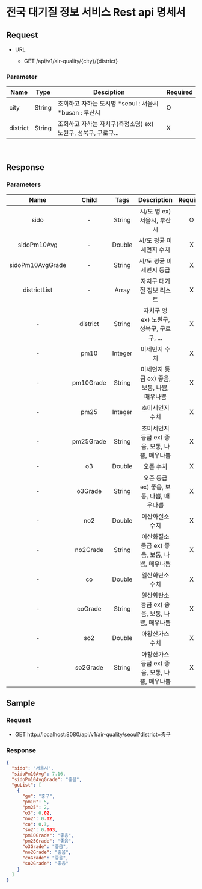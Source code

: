 # 전국 대기질 정보 서비스 Rest api 명세서 

## Request

- URL

  - GET /api/v1/air-quality/{city}/{district}

### Parameter

| Name | Type | Desciption | Required |
| --- | --- | --- | --- |
| city | String | 조회하고 자하는 도시명 *seoul : 서울시 *busan : 부산시 | O |
| district | String | 조회하고 자하는 자치구(측정소명) ex) 노원구, 성북구, 구로구... | X |

<br>

## Response
### Parameters 

| Name | Child | Tags | Description | Required |
| :---: | :---: | :---: | :---: | :---: |
| sido | - | String | 시/도 명 ex) 서울시, 부산시  | O |
| sidoPm10Avg | - | Double | 시/도 평균 미세먼지 수치 | X |
| sidoPm10AvgGrade | - | String | 시/도 평균 미세먼지 등급 | X |
| districtList | - | Array | 자치구 대기질 정보 리스트 | X |
| - | district | String | 자치구 명 ex) 노원구, 성북구, 구로구, ... | X |
| - | pm10 | Integer | 미세먼지 수치  |X
| - | pm10Grade | String | 미세먼지 등급 ex) 좋음, 보통, 나쁨, 매우나쁨 | X |
| - | pm25 | Integer | 초미세먼지 수치 | X |
| - | pm25Grade | String | 초미세먼지 등급 ex) 좋음, 보통, 나쁨, 매우나쁨 | X |
| - | o3 | Double | 오존 수치 | X |
| - | o3Grade | String | 오존 등급 ex) 좋음, 보통, 나쁨, 매우나쁨 | X |
| - | no2 | Double | 이산화질소 수치 | X |
| - | no2Grade | String | 이산화질소 등급 ex) 좋음, 보통, 나쁨, 매우나쁨 | X |
| - | co | Double | 일산화탄소 수치 | X |
| - | coGrade | String | 일산화탄소 등급 ex) 좋음, 보통, 나쁨, 매우나쁨 | X |
| - | so2 | Double | 아황산가스 수치 | X |
| - | so2Grade | String | 아황산가스 등급 ex) 좋음, 보통, 나쁨, 매우나쁨 | X |

## Sample
### Request

  - GET http://localhost:8080/api/v1/air-quality/seoul?district=중구

    
### Response
```json
{
  "sido": "서울시",
  "sidoPm10Avg": 7.16,
  "sidoPm10AvgGrade": "좋음",
  "guList": [
    {
      "gu": "중구",
      "pm10": 5,
      "pm25": 2,
      "o3": 0.02,
      "no2": 0.02,
      "co": 0.3,
      "so2": 0.003,
      "pm10Grade": "좋음",
      "pm25Grade": "좋음",
      "o3Grade": "좋음",
      "no2Grade": "좋음",
      "coGrade": "좋음",
      "so2Grade": "좋음"
    }
  ]
}
```

